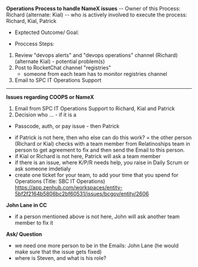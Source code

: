 **Operations Process to handle NameX issues**
-- Owner of this Process: Richard (alternate: Kial)
-- who is actively involved to execute the process: Richard, Kial, Patrick

* Exptected Outcome/ Goal: 

* Proccess Steps:
1. Review "devops alerts" and "devops operations" channel (Richard) (alternate Kial) - potential problem(s)
2. Post to RocketChat channel "registries" 
   - someone from each team has to monitor registries channel 
3. Email to SPC IT Operations Support 


----
**Issues regarding COOPS or NameX**
1. Email from SPC IT Operations Support to Richard, Kial and Patrick 
2. Decision who ... - if it is a 
* Passcode, auth, or pay issue - then Patrick 
- if Patrick is not here, then who else can do this work? = the other person (Richard or Kial) checks with a team member from Relatinoships team in person to get agreement to fix and then send the Email to this person. 
- if Kial or Richard is not here, Patrick will ask a team member 
- if there is an issue, where K/P/R needs help, you raise in Daily Scrum or ask someone imdetialy 
- create one ticket for your team, to add your time that you spend for Operations (Title: SBC IT Operations)
https://app.zenhub.com/workspaces/entity-5bf2f2164b5806bc2bf60531/issues/bcgov/entity/2606

**John Lane in CC**
- if a person mentioned above is not here, John will ask another team member to fix it

**Ask/ Question**
* we need one more person to be in the Emails: John Lane (he would make sure that the issue gets fixed)
* where is Steven, and what is his role?
